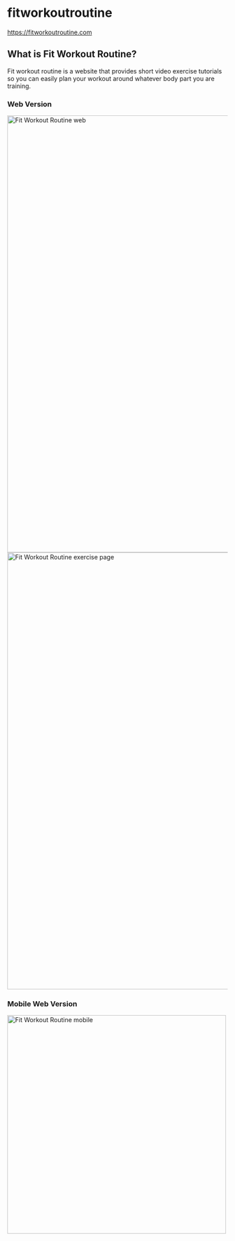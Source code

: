 # fitworkoutroutine

https://fitworkoutroutine.com

## What is Fit Workout Routine?

Fit workout routine is a website that provides short video exercise tutorials so you can easily plan your workout
around whatever body part you are training.

### Web Version
<img width="1000" alt="Fit Workout Routine web" src="https://user-images.githubusercontent.com/36014580/146685468-5b1a3bec-b2d0-42b5-973b-379fc2168d60.png"> 
<img width="1000" alt="Fit Workout Routine exercise page" src="https://user-images.githubusercontent.com/36014580/146685640-04e12eb8-f6ec-42d8-9777-949a633d480c.png">

### Mobile Web Version
<img width="500" alt="Fit Workout Routine mobile" src="https://user-images.githubusercontent.com/36014580/146685525-9a0ad708-6585-4dfa-a883-7637384d5e7f.jpeg"> 

